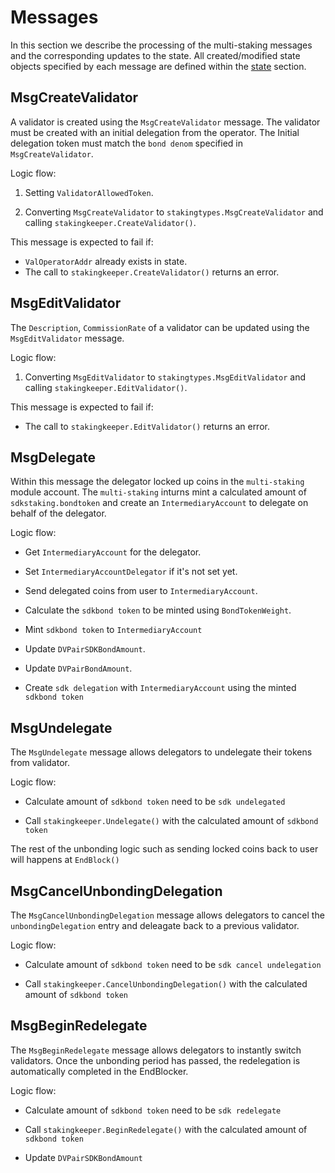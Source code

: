 <!--
order: 3
-->

# Messages

In this section we describe the processing of the multi-staking messages and the corresponding updates to the state. 
All created/modified state objects specified by each message are defined within the [state](./02_state.md) section.

## MsgCreateValidator

A validator is created using the `MsgCreateValidator` message.
The validator must be created with an initial delegation from the operator. 
The Initial delegation token must match the `bond denom` specified in `MsgCreateValidator`.

Logic flow:

1. Setting `ValidatorAllowedToken`.

2. Converting `MsgCreateValidator` to `stakingtypes.MsgCreateValidator` and
calling `stakingkeeper.CreateValidator()`.

This message is expected to fail if:

* `ValOperatorAddr` already exists in state.
* The call to `stakingkeeper.CreateValidator()` returns an error.

## MsgEditValidator

The `Description`, `CommissionRate` of a validator can be updated using the
`MsgEditValidator` message.

Logic flow:

1. Converting `MsgEditValidator` to `stakingtypes.MsgEditValidator` and
calling `stakingkeeper.EditValidator()`.

This message is expected to fail if:

* The call to `stakingkeeper.EditValidator()` returns an error.

## MsgDelegate

Within this message the delegator locked up coins in the `multi-staking` module account. 
The `multi-staking` inturns mint a calculated amount of `sdkstaking.bondtoken` and
create an `IntermediaryAccount` to delegate on behalf of the delegator.

Logic flow:

* Get `IntermediaryAccount` for the delegator.

* Set `IntermediaryAccountDelegator` if it's not set yet.

* Send delegated coins from user to `IntermediaryAccount`.

* Calculate the `sdkbond token` to be minted using `BondTokenWeight`.

* Mint `sdkbond token` to `IntermediaryAccount`

* Update `DVPairSDKBondAmount`.

* Update `DVPairBondAmount`.

* Create `sdk delegation` with `IntermediaryAccount` using the minted `sdkbond token`

## MsgUndelegate

The `MsgUndelegate` message allows delegators to undelegate their tokens from
validator.

Logic flow:

* Calculate amount of `sdkbond token` need to be `sdk undelegated`

* Call `stakingkeeper.Undelegate()` with the calculated amount of `sdkbond token`

The rest of the unbonding logic such as sending locked coins back to user will happens at `EndBlock()`

## MsgCancelUnbondingDelegation 

The `MsgCancelUnbondingDelegation` message allows delegators to cancel the `unbondingDelegation` entry and deleagate back to a previous validator.

Logic flow:

* Calculate amount of `sdkbond token` need to be `sdk cancel undelegation`

* Call `stakingkeeper.CancelUnbondingDelegation()` with the calculated amount of `sdkbond token`

## MsgBeginRedelegate

The `MsgBeginRedelegate` message allows delegators to instantly switch validators. Once
the unbonding period has passed, the redelegation is automatically completed in
the EndBlocker.

Logic flow:

* Calculate amount of `sdkbond token` need to be `sdk redelegate`

* Call `stakingkeeper.BeginRedelegate()` with the calculated amount of `sdkbond token`

* Update `DVPairSDKBondAmount`
